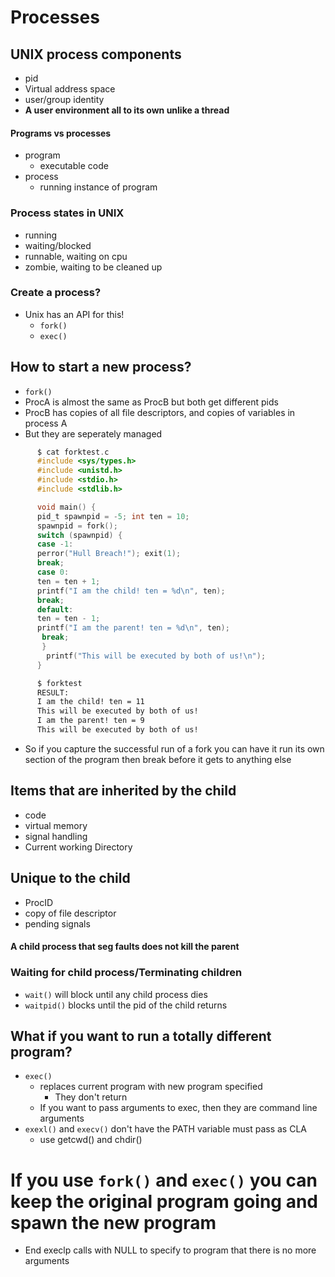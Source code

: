 # Processes

## UNIX process components
  - pid
  - Virtual address space
  - user/group identity
  - __A user environment all to its own unlike a thread__

#### Programs vs processes
  - program
    - executable code
  - process
    - running instance of program

### Process states in UNIX
  -  running
  -  waiting/blocked
  -  runnable, waiting on cpu
  -  zombie, waiting to be cleaned up

### Create a process?
  - Unix has an API for this!
    - `fork()`
    - `exec()`

## How to start a new process?
  - `fork()`
  - ProcA is almost the same as ProcB but both get different pids
  - ProcB has copies of all file descriptors, and copies of variables in process A
  - But they are seperately managed
```C
      $ cat forktest.c
      #include <sys/types.h>
      #include <unistd.h>
      #include <stdio.h>
      #include <stdlib.h>

      void main() {
      pid_t spawnpid = -5; int ten = 10;
      spawnpid = fork();
      switch (spawnpid) {
      case -1:
      perror("Hull Breach!"); exit(1);
      break;
      case 0:
      ten = ten + 1;
      printf("I am the child! ten = %d\n", ten);
      break;
      default:
      ten = ten - 1;
      printf("I am the parent! ten = %d\n", ten);
       break;
       }
        printf("This will be executed by both of us!\n");
      }
```
```bash
      $ forktest
      RESULT:
      I am the child! ten = 11
      This will be executed by both of us!
      I am the parent! ten = 9
      This will be executed by both of us!
```

- So if you capture the successful run of a fork you can have it run its own section of the program then break before it gets to anything else

## Items that are inherited by the child
  - code
  - virtual memory
  - signal handling
  - Current working Directory

## Unique to the child
  - ProcID
  - copy of file descriptor
  - pending signals
#### A child process that seg faults does not kill the parent

### Waiting for child process/Terminating children
  - `wait()` will block until any child process dies
  - `waitpid()` blocks until the pid of the child returns

## What if you want to run a totally different program?
  - `exec()`
    - replaces current program with new program specified
      - They don't return
    - If you want to pass arguments to exec, then they are command line arguments
  - `exexl()` and `execv()` don't have the PATH variable must pass as CLA
    - use getcwd() and chdir()

# If you use `fork()` and `exec()` you can keep the original program going and spawn the new program

- End execlp calls with NULL to specify to program that there is no more arguments

